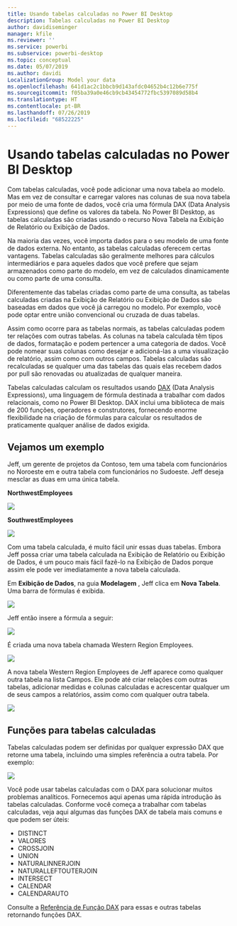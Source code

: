 ```yaml
---
title: Usando tabelas calculadas no Power BI Desktop
description: Tabelas calculadas no Power BI Desktop
author: davidiseminger
manager: kfile
ms.reviewer: ''
ms.service: powerbi
ms.subservice: powerbi-desktop
ms.topic: conceptual
ms.date: 05/07/2019
ms.author: davidi
LocalizationGroup: Model your data
ms.openlocfilehash: 641d1ac2c1bbcb9d143afdc04652b4c12b6e775f
ms.sourcegitcommit: f05ba39a0e46cb9cb43454772fbc5397089d58b4
ms.translationtype: HT
ms.contentlocale: pt-BR
ms.lasthandoff: 07/26/2019
ms.locfileid: "68522225"
---
```

# <a name="using-calculated-tables-in-power-bi-desktop"></a>Usando tabelas calculadas no Power BI Desktop
Com tabelas calculadas, você pode adicionar uma nova tabela ao modelo. Mas em vez de consultar e carregar valores nas colunas de sua nova tabela por meio de uma fonte de dados, você cria uma fórmula DAX (Data Analysis Expressions) que define os valores da tabela. No Power BI Desktop, as tabelas calculadas são criadas usando o recurso Nova Tabela na Exibição de Relatório ou Exibição de Dados.

Na maioria das vezes, você importa dados para o seu modelo de uma fonte de dados externa. No entanto, as tabelas calculadas oferecem certas vantagens. Tabelas calculadas são geralmente melhores para cálculos intermediários e para aqueles dados que você prefere que sejam armazenados como parte do modelo, em vez de calculados dinamicamente ou como parte de uma consulta.

Diferentemente das tabelas criadas como parte de uma consulta, as tabelas calculadas criadas na Exibição de Relatório ou Exibição de Dados são baseadas em dados que você já carregou no modelo. Por exemplo, você pode optar entre união convencional ou cruzada de duas tabelas.

Assim como ocorre para as tabelas normais, as tabelas calculadas podem ter relações com outras tabelas. As colunas na tabela calculada têm tipos de dados, formatação e podem pertencer a uma categoria de dados. Você pode nomear suas colunas como desejar e adicioná-las a uma visualização de relatório, assim como com outros campos. Tabelas calculadas são recalculadas se qualquer uma das tabelas das quais elas recebem dados por pull são renovadas ou atualizadas de qualquer maneira.

Tabelas calculadas calculam os resultados usando [DAX](https://msdn.microsoft.com/library/gg413422.aspx) (Data Analysis Expressions), uma linguagem de fórmula destinada a trabalhar com dados relacionais, como no Power BI Desktop. DAX inclui uma biblioteca de mais de 200 funções, operadores e construtores, fornecendo enorme flexibilidade na criação de fórmulas para calcular os resultados de praticamente qualquer análise de dados exigida.

## <a name="lets-look-at-an-example"></a>Vejamos um exemplo
Jeff, um gerente de projetos da Contoso, tem uma tabela com funcionários no Noroeste em e outra tabela com funcionários no Sudoeste. Jeff deseja mesclar as duas em uma única tabela.

**NorthwestEmployees**

 ![](media/desktop-calculated-tables/calctables_nwempl.png)

**SouthwestEmployees**

 ![](media/desktop-calculated-tables/calctables_swempl.png)

Com uma tabela calculada, é muito fácil unir essas duas tabelas. Embora Jeff possa criar uma tabela calculada na Exibição de Relatório ou Exibição de Dados, é um pouco mais fácil fazê-lo na Exibição de Dados porque assim ele pode ver imediatamente a nova tabela calculada.

Em **Exibição de Dados**, na guia **Modelagem** , Jeff clica em **Nova Tabela**. Uma barra de fórmulas é exibida.

 ![](media/desktop-calculated-tables/calctables_formulabarempty.png)

Jeff então insere a fórmula a seguir:

 ![](media/desktop-calculated-tables/calctables_formulabarformula.png)

É criada uma nova tabela chamada Western Region Employees.

 ![](media/desktop-calculated-tables/calctables_westregionempl.png)

A nova tabela Western Region Employees de Jeff aparece como qualquer outra tabela na lista Campos. Ele pode até criar relações com outras tabelas, adicionar medidas e colunas calculadas e acrescentar qualquer um de seus campos a relatórios, assim como com qualquer outra tabela.

 ![](media/desktop-calculated-tables/calctables_fieldlist.png)

## <a name="functions-for-calculated-tables"></a>Funções para tabelas calculadas
Tabelas calculadas podem ser definidas por qualquer expressão DAX que retorne uma tabela, incluindo uma simples referência a outra tabela. Por exemplo:

 ![](media/desktop-calculated-tables/calctables_formulabarsimpleformula.png)

Você pode usar tabelas calculadas com o DAX para solucionar muitos problemas analíticos. Fornecemos aqui apenas uma rápida introdução às tabelas calculadas. Conforme você começa a trabalhar com tabelas calculadas, veja aqui algumas das funções DAX de tabela mais comuns e que podem ser úteis:

* DISTINCT
* VALORES
* CROSSJOIN
* UNION
* NATURALINNERJOIN
* NATURALLEFTOUTERJOIN
* INTERSECT
* CALENDAR
* CALENDARAUTO

Consulte a [Referência de Função DAX](https://msdn.microsoft.com/ee634396.aspx) para essas e outras tabelas retornando funções DAX.


